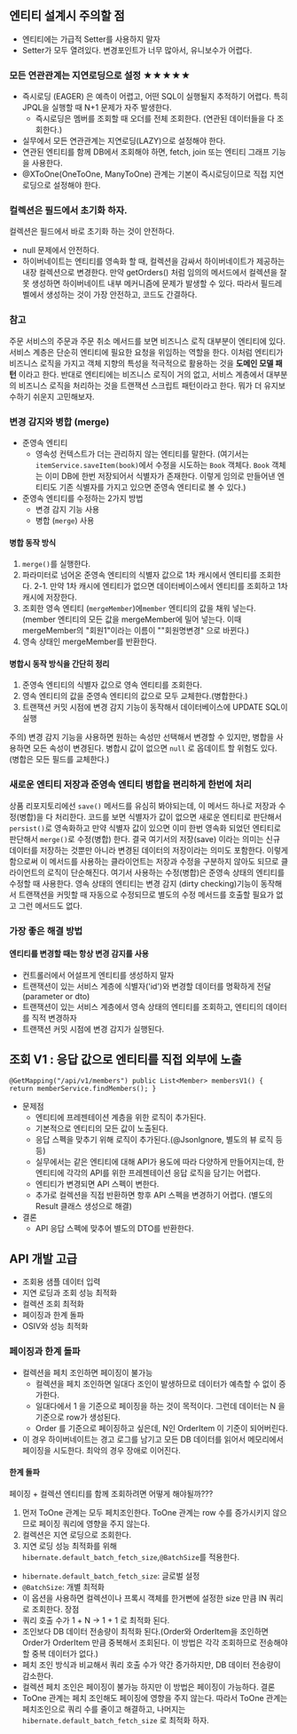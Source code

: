 ## 엔티티 설계시 주의할 점
- 엔티티에는 가급적 Setter를 사용하지 말자
- Setter가 모두 열려있다. 변경포인트가 너무 많아서, 유니보수가 어렵다.

### 모든 연관관계는 지연로딩으로 설정 ★★★★★
- 즉시로딩 (EAGER) 은 예측이 어렵고, 어떤 SQL이 실행될지 추적하기 어렵다. 특히 JPQL을 실행할 때 N+1 문제가 자주 발생한다.
  - 즉시로딩은 멤버를 조회할 때 오더를 전체 조회한다. (연관된 데이터들을 다 조회한다.)
- 실무에서 모든 연관관계는 지연로딩(LAZY)으로 설정해야 한다.
- 연관된 엔티티를 함께 DB에서 조회해야 하면, fetch, join 또는 엔티티 그래프 기능을 사용한다.
- @XToOne(OneToOne, ManyToOne) 관계는 기본이 즉시로딩이므로 직접 지연로딩으로 설정해야 한다.

### 컬렉션은 필드에서 초기화 하자.
컬렉션은 필드에서 바로 초기화 하는 것이 안전하다.
- null 문제에서 안전하다.
- 하이버네이트는 엔티티를 영속화 할 때, 컬렉션을 감싸서 하이버네이트가 제공하는 내장 컬렉션으로 변경한다. 만약 getOrders() 처럼 임의의 메서드에서 컬렉션을 잘못 생성하면
하이버네이트 내부 메커니즘에 문제가 발생할 수 있다. 따라서 필드레벨에서 생성하는 것이 가장 안전하고, 코드도 간결하다.

### 참고
주문 서비스의 주문과 주문 취소 메서드를 보면 비즈니스 로직 대부분이 엔티티에 있다. 서비스 계층은 단순히 엔티티에 필요한 요청을 위임하는 역할을 한다. 
이처럼 엔티티가 비즈니스 로직을 가지고 객체 지향의 특성을 적극적으로 활용하는 것을 <Strong>도메인 모델 패턴</Strong> 이라고 한다.
반대로 엔티티에는 비즈니스 로직이 거의 없고, 서비스 계층에서 대부분의 비즈니스 로직을 처리하는 것을 트랜잭션 스크립트 패턴이라고 한다.
뭐가 더 유지보수하기 쉬운지 고민해보자.

### 변경 감지와 병합 (merge)
- 준영속 엔티티
  - 영속성 컨텍스트가 더는 관리하지 않는 엔티티를 말한다. (여기서는 `itemService.saveItem(book)`에서 수정을 시도하는 `Book` 객체다. `Book` 객체는 이미 DB에 한번 저장되어서 식별자가 존재한다. 이렇게 임의로 만들어낸 엔티티도 기존 식별자를 가지고 있으면 준영속 엔티티로 볼 수 있다.)
- 준영속 엔티티를 수정하는 2가지 방법
  - 변경 감지 기능 사용
  - 병합 (`merge`) 사용

#### 병합 동작 방식
1. `merge()`를 실행한다.
2. 파라미터로 넘어온 준영속 엔티티의 식별자 값으로 1차 캐시에서 엔티티를 조회한다.
2-1. 만약 1차 캐시에 엔티티가 없으면 데이터베이스에서 엔티티를 조회하고 1차 캐시에 저장한다.
3. 조회한 영속 엔티티 (`mergeMember`)에`member` 엔티티의 값을 채워 넣는다.(member 엔티티의 모든 값을 mergeMember에 밀어 넣는다. 이때 mergeMember의 "회원1"이라는 이름이 ""회원명변경" 으로 바뀐다.)
4. 영속 상태인 mergeMember를 반환한다.

#### 병합시 동작 방식을 간단히 정리
1. 준영속 엔티티의 식별자 값으로 영속 엔티티를 조회한다.
2. 영속 엔티티의 값을 준영속 엔티티의 값으로 모두 교체한다.(병합한다.)
3. 트랜잭션 커밋 시점에 변경 감지 기능이 동작해서 데이터베이스에 UPDATE SQL이 실행

주의) 변경 감지 기능을 사용하면 원하는 속성만 선택해서 변경할 수 있지만, 병합을 사용하면 모든 속성이 변경된다. 병합시 값이 없으면 `null` 로 옵데이트 할 위험도 있다. (병합은 모든 필드를 교체한다.)

### 새로운 엔티티 저장과 준영속 엔티티 병합을 편리하게 한번에 처리
상품 리포지토리에선 `save()` 메서드를 유심히 봐야되는데, 이 메서드 하나로 저장과 수정(병합)을 다 처리한다. 코드를 보면 식별자가 값이 없으면 새로운 엔티티로 판단해서 `persist()`로 영속화하고 만약 식별자 값이 있으면 이미 한번 영속화 되었던 엔티티로 판단해서 `merge()`로 수정(병합) 한다. 결국 여기서의 저장(save) 이라는 의미는 신규 데이터를 저장하는 것뿐만 아니라 변경된 데이터의 저장이라는 의미도 포함한다. 이렇게 함으로써 이 메서드를 사용하는 클라이언트는 저장과 수정을 구분하지 않아도 되므로 클라이언트의 로직이 단순해진다.
여기서 사용하는 수정(병합)은 준영속 상태의 엔티티를 수정할 때 사용한다. 영속 상태의 엔티티는 변경 감지 (dirty checking)기능이 동작해서 트랜잭션을 커밋할 때 자동으로 수정되므로 별도의 수정 메서드를 호출할 필요가 없고 그런 메서드도 없다.

### 가장 좋은 해결 방법
#### 엔티티를 변경할 때는 항상 변경 감지를 사용
- 컨트롤러에서 어설프게 엔티티를 생성하지 말자
- 트랜잭션이 있는 서비스 계층에 식별자('id')와 변경할 데이터를 명확하게 전달(parameter or dto)
- 트랜잭션이 있는 서비스 계층에서 영속 상태의 엔티티를 조회하고, 엔티티의 데이터를 직적 변경하자
- 트랜잭션 커밋 시점에 변경 감지가 실행된다.

## 조회 V1 : 응답 값으로 엔티티를 직접 외부에 노출
`@GetMapping("/api/v1/members")
public List<Member> membersV1() {
return memberService.findMembers();
}`
- 문제점
  - 엔티티에 프레젠테이션 계층을 위한 로직이 추가된다.
  - 기본적으로 엔티티의 모든 값이 노출된다.
  - 응답 스펙을 맞추기 위해 로직이 추가된다.(@JsonIgnore, 별도의 뷰 로직 등등)
  - 실무에서는 같은 엔티티에 대해 API가 용도에 따라 다양하게 만들어지는데, 한 엔티티에 각각의 API를 위한 프레젠테이션 응답 로직을 담기는 어렵다.
  - 엔티티가 변경되면 API 스펙이 변한다.
  - 추가로 컬렉션을 직접 반환하면 항후 API 스펙을 변경하기 어렵다. (별도의 Result 클래스 생성으로 해결)
- 결론
  - API 응답 스펙에 맞추어 별도의 DTO를 반환한다.


## API 개발 고급
- 조회용 샘플 데이터 입력
- 지연 로딩과 조회 성능 최적화
- 컬렉션 조회 최적화
- 페이징과 한계 돌파
- OSIV와 성능 최적화

### 페이징과 한계 돌파
- 컬렉션을 페치 조인하면 페이징이 불가능
  - 컬렉션을 페치 조인하면 일대다 조인이 발생하므로 데이터가 예측할 수 없이 증가한다.
  - 일대다에서 1 을 기준으로 페이징을 하는 것이 목적이다. 그런데 데이터는 N 을 기준으로 row가 생성된다.
  - Order 를 기준으로 페이징하고 싶은데, N인 OrderItem 이 기준이 되어버린다.
- 이 경우 하이버네이트는 경고 로그를 남기고 모든 DB 데이터를 읽어서 메모리에서 페이징을 시도한다. 최악의 경우 장애로 이어진다.

#### 한계 돌파
페이징 + 컬렉션 엔티티를 함께 조회하려면 어떻게 해야될까???

1. 먼저 ToOne 관계는 모두 페치조인한다. ToOne 관계는 row 수를 증가시키지 않으므로 페이징 쿼리에 영향을 주지 않는다.
2. 컬렉션은 지연 로딩으로 조회한다.
3. 지연 로딩 성능 최적화를 위해 `hibernate.default_batch_fetch_size`,`@BatchSize`를 적용한다.
  - `hibernate.default_batch_fetch_size`: 글로벌 설정
  - `@BatchSize`: 개별 최적화
  - 이 옵션을 사용하면 컬렉션이나 프록시 객체를 한거뻔에 설정한 size 만큼 IN 쿼리로 조회한다.
장점
  - 쿼리 호출 수가 1 + N -> 1 + 1 로 최적화 된다.
  - 조인보다 DB 데이터 전송량이 최적화 된다.(Order와 OrderItem을 조인하면 Order가 OrderItem 만큼 중복해서 조회된다. 이 방법은 각각 조회하므로 전송해야할 중복 데이터가 없다.)
  - 페치 조인 방식과 비교해서 쿼리 호출 수가 약간 증가하지만, DB 데이터 전송량이 감소한다.
  - 컬렉션 페치 조인은 페이징이 불가능 하지만 이 방법은 페이징이 가능하다.
결론
  - ToOne 관계는 페치 조인해도 페이징에 영향을 주지 않는다. 따라서 ToOne 관계는 페치조인으로 쿼리 수를 줄이고 해결하고, 나머지는 
`hibernate.default_batch_fetch_size` 로 최적화 하자.





